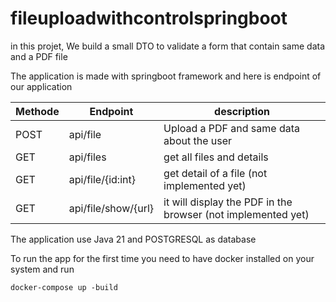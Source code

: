 # fileuploadwithcontrolspringboot
in this projet, We build a small DTO to validate a form that contain same data and a PDF file

The application is made with springboot framework and here is endpoint of our application


| Methode | Endpoint            | description                                                  |
|---------|---------------------|--------------------------------------------------------------|
| POST    | api/file            | Upload a PDF and same data about the user                    |
| GET     | api/files           | get all  files and details                                   |
| GET     | api/file/{id:int}   | get detail of a file (not implemented yet)                   |
| GET     | api/file/show/{url} | it will display the PDF in the browser (not implemented yet) |

The application use Java 21 and POSTGRESQL as database

To run the app for the first time you need to have docker installed on your system and run

```
docker-compose up -build 
```
